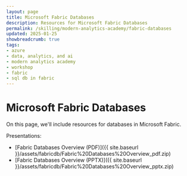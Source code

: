 ```yaml
---
layout: page
title: Microsoft Fabric Databases
description: Resources for Microsoft Fabric Databases
permalink: /skilling/modern-analytics-academy/fabric-databases
updated: 2025-01-25
showbreadcrumb: true
tags:
- azure
- data, analytics, and ai
- modern analytics academy
- workshop
- fabric
- sql db in fabric
---
```


# Microsoft Fabric Databases

On this page, we'll include resources for databases in Microsoft Fabric. 

Presentations:

* [Fabric Databases Overview (PDF)]({{ site.baseurl }}/assets/fabricdb/Fabric%20Databases%20Overview_pdf.zip) 
* [Fabric Databases Overview (PPTX)]({{ site.baseurl }}/assets/fabricdb/Fabric%20Databases%20Overview_pptx.zip) 

